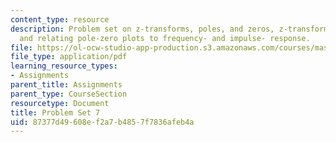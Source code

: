 ```yaml
---
content_type: resource
description: Problem set on z-transforms, poles, and zeros, z-transform properties,
  and relating pole-zero plots to frequency- and impulse- response.
file: https://ol-ocw-studio-app-production.s3.amazonaws.com/courses/mas-160-signals-systems-and-information-for-media-technology-fall-2007/87377d49608ef2a7b4857f7836afeb4a_ps7.pdf
file_type: application/pdf
learning_resource_types:
- Assignments
parent_title: Assignments
parent_type: CourseSection
resourcetype: Document
title: Problem Set 7
uid: 87377d49-608e-f2a7-b485-7f7836afeb4a
---
```

